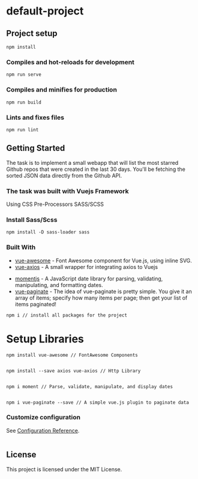 # default-project

## Project setup

```
npm install
```

### Compiles and hot-reloads for development

```
npm run serve
```

### Compiles and minifies for production

```
npm run build
```

### Lints and fixes files

```
npm run lint

```

## Getting Started

The task is to implement a small webapp that will list the most starred Github repos that were created in the last 30 days. You'll be fetching the sorted JSON data directly from the Github API.

### The task was built with Vuejs Framework

Using CSS Pre-Processors SASS/SCSS

### Install Sass/Scss

```
npm install -D sass-loader sass
```

### Built With

- [vue-awesome](https://github.com/Justineo/vue-awesome/) - Font Awesome component for Vue.js, using inline SVG.
- [vue-axios](https://github.com/imcvampire/vue-axios/) - A small wrapper for integrating axios to Vuejs

* [momentjs](https://momentjs.com/docs//) - A JavaScript date library for parsing, validating, manipulating, and formatting dates.
* [vue-paginate](https://github.com/TahaSh/vue-paginate/) - The idea of vue-paginate is pretty simple. You give it an array of items; specify how many items per page; then get your list of items paginated!

```
npm i // install all packages for the project
```

# Setup Libraries

```
npm install vue-awesome // FontAwesome Components


npm install --save axios vue-axios // Http Library


npm i moment // Parse, validate, manipulate, and display dates


npm i vue-paginate --save // A simple vue.js plugin to paginate data

```

### Customize configuration

See [Configuration Reference](https://cli.vuejs.org/config/).

```

```

## License

This project is licensed under the MIT License.
